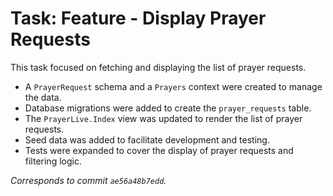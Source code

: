 # Task: Feature - Display Prayer Requests

This task focused on fetching and displaying the list of prayer requests.

*   A `PrayerRequest` schema and a `Prayers` context were created to manage the data.
*   Database migrations were added to create the `prayer_requests` table.
*   The `PrayerLive.Index` view was updated to render the list of prayer requests.
*   Seed data was added to facilitate development and testing.
*   Tests were expanded to cover the display of prayer requests and filtering logic.

*Corresponds to commit `ae56a48b7edd`.*
